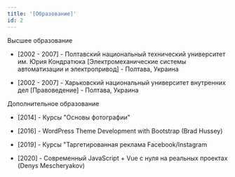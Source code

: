 ```yaml
---
title: '[Образование]'
id: 2
---
```


Высшее образование

- [2002 - 2007] - Полтавский национальный технический университет им. Юрия Кондратюка [Электромеханические системы автоматизации и электропривод] - Полтава, Украина

- [2002 - 2007] - Харьковский национальный университет внутренних дел [Правоведение] - Полтава, Украина


Дополнительное образование

- [2014] - Курсы "Основы фотографии"

- [2016] - WordPress Theme Development with Bootstrap (Brad Hussey)

- [2019] - Курсы "Таргетированная реклама Facebook/Instagram

- [2020] - Современный JavaScript + Vue с нуля на реальных проектах (Denys Mescheryakov)